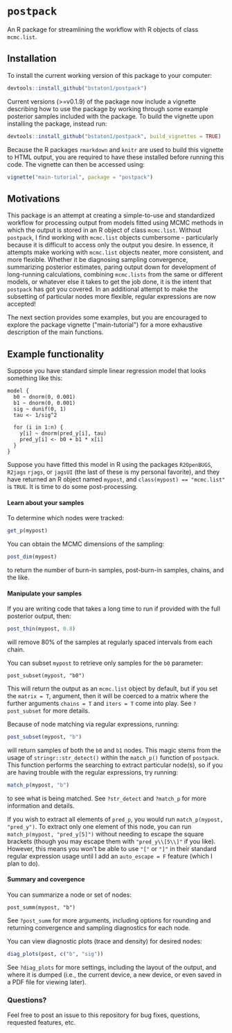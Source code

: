 # `postpack`

An R package for streamlining the workflow with R objects of class `mcmc.list`. 

## Installation
To install the current working version of this package to your computer:

```R
devtools::install_github("bstaton1/postpack")
```
Current versions (>=v0.1.9) of the package now include a vignette describing how to use the package by working through some example posterior samples included with the package. To build the vignette upon installing the package, instead run:

```R
devtools::install_github("bstaton1/postpack", build_vignettes = TRUE)
```
Because the R packages `rmarkdown` and `knitr` are used to build this vignette to HTML output, you are required to have these installed before running this code. The vignette can then be accessed using:

```R
vignette("main-tutorial", package = "postpack")
```

## Motivations

This package is an attempt at creating a simple-to-use and standardized workflow for processing output from models fitted using MCMC methods in which the output is stored in an R object of class `mcmc.list`.  Without `postpack`, I find working with `mcmc.list` objects cumbersome - particularly because it is difficult to access only the output you desire. In essence, it attempts make working with `mcmc.list` objects neater, more consistent, and more flexible. Whether it be diagnosing sampling convergence, summarizing posterior estimates, paring output down for development of long-running calculations, combining `mcmc.lists`  from the same or different models, or whatever else it takes to get the job done, it is the intent that `postpack` has got you covered. In an additional attempt to make the subsetting of particular nodes more flexible, regular expressions are now accepted!

The next section provides some examples, but you are encouraged to explore the package vignette ("main-tutorial") for a more exhaustive description of the main functions.

## Example functionality

Suppose you have standard simple linear regression model that looks something like this:

```
model {
  b0 ~ dnorm(0, 0.001)
  b1 ~ dnorm(0, 0.001)
  sig ~ dunif(0, 1)
  tau <- 1/sig^2
  
  for (i in 1:n) {
    y[i] ~ dnorm(pred_y[i], tau)
    pred_y[i] <- b0 + b1 * x[i]
  }
}
```

Suppose you have fitted this model in R using the packages `R2OpenBUGS`, `R2jags` `rjags`, or `jagsUI` (the last of these is my personal favorite), and they have returned an R object named `mypost`, and `class(mypost) == "mcmc.list"` is `TRUE`. It is time to do some post-processing.

#### Learn about your samples

To determine which nodes were tracked:

```R
get_p(mypost)
```

You can obtain the MCMC dimensions of the sampling:

```R
post_dim(mypost)
```

to return the number of burn-in samples, post-burn-in samples, chains, and the like.

#### Manipulate your samples

If you are writing code that takes a long time to run if provided with the full posterior output, then:

```R
post_thin(mypost, 0.8)
```

will remove 80% of the samples at regularly spaced intervals from each chain. 

You can subset `mypost` to retrieve only samples for the `b0` parameter:

```
post_subset(mypost, "b0")
```

This will return the output as an `mcmc.list` object by default, but if you set the `matrix = T`, argument, then it will be coerced to a matrix where the further arguments `chains = T` and `iters = T` come into play. See `?post_subset` for more details. 

Because of node matching via regular expressions, running:

```R
post_subset(mypost, "b")
```

will return samples of both the `b0` and `b1` nodes. This magic stems from the usage of `stringr::str_detect()` within the `match_p()` function of `postpack`. This function performs the searching to extract particular node(s), so if you are having trouble with the regular expressions, try running:

```R
match_p(mypost, "b")
```

to see what is being matched. See `?str_detect` and `?match_p` for more information and details.

If you wish to extract all elements of `pred_p`, you would run `match_p(mypost, "pred_y")`. To extract only one element of this node, you can run `match_p(mypost, "pred_y[5]")` without needing to escape the square brackets (though you may escape them with `"pred_y\\[5\\]"` if you like). However, this means you won't be able to use `"["` or `"]"` in their standard regular expression usage until I add an `auto_escape = F` feature (which I plan to do).

#### Summary and covergence

You can summarize a node or set of nodes:

```
post_summ(mypost, "b")
```

See `?post_summ` for more arguments, including options for rounding and returning convergence and sampling diagnostics for each node.

You can view diagnostic plots (trace and density) for desired nodes:

```R
diag_plots(post, c("b", "sig"))
```

See `?diag_plots` for more settings, including the layout of the output, and where it is dumped (i.e., the current device, a new device, or even saved in a PDF file for viewing later).

### Questions?

Feel free to post an issue to this repository for bug fixes, questions, requested features, etc.